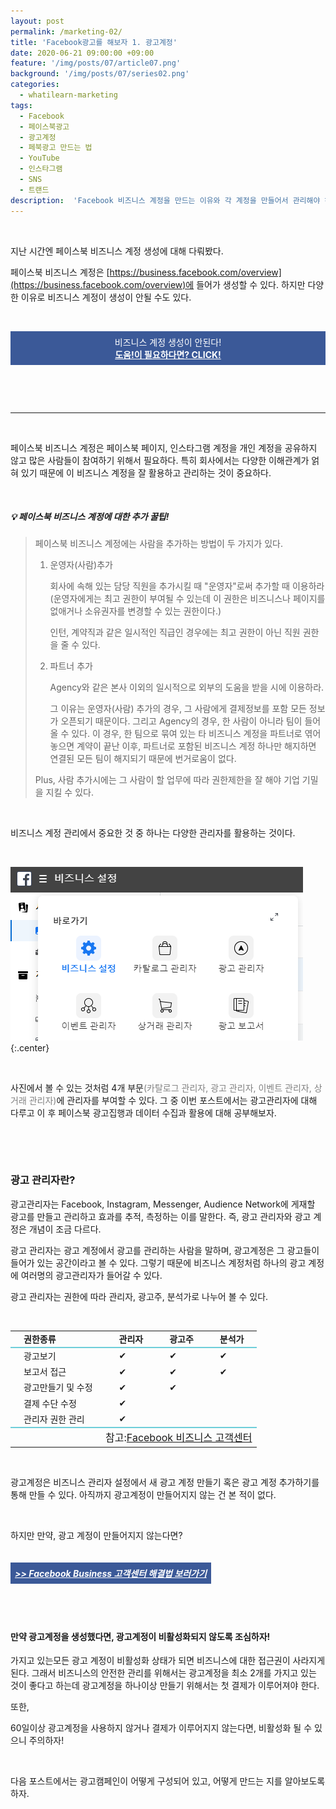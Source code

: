 ```yaml
---
layout: post
permalink: /marketing-02/
title: 'Facebook광고를 해보자 1. 광고계정'
date: 2020-06-21 09:00:00 +09:00
feature: '/img/posts/07/article07.png'
background: '/img/posts/07/series02.png'
categories:
  - whatilearn-marketing
tags:
  - Facebook
  - 페이스북광고
  - 광고계정
  - 페북광고 만드는 법
  - YouTube
  - 인스타그램
  - SNS
  - 트랜드
description:  'Facebook 비즈니스 계정을 만드는 이유와 각 계정을 만들어서 관리해야 하는 이유 그리고 Facebook광고를 어떻게 시작하고 어떻게 향상시켜야 하는지를 알아보자!'
---
```






​     

지난 시간엔 페이스북 비즈니스 계정 생성에 대해 다뤄봤다. 

페이스북 비즈니스 계정은 [https://business.facebook.com/overview](https://business.facebook.com/overview)에 들어가 생성할 수 있다. 하지만 다양한 이유로 비즈니스 계정이 생성이 안될 수도 있다. 

​     

<div style="background-color:#3b5998;">
    <p style="color:white; padding:0.5em; text-align:center;">비즈니스 계정 생성이 안된다!<br><a href="https://whatiproject.com/marketing-01/" style="color:white; font-weight:700">도움!이 필요하다면? CLICK!</a></p>
</div>

​     

​     

------

​      

페이스북 비즈니스 계정은 페이스북 페이지, 인스타그램 계정을 개인 계정을 공유하지 않고 많은 사람들이 참여하기 위해서 필요하다. 특히 회사에서는 다양한 이해관계가 얽혀 있기 때문에 이 비즈니스 계정을 잘 활용하고 관리하는 것이 중요하다.

​     

##### 💡  페이스북 비즈니스 계정에 대한 추가 꿀팁!

> 페이스북 비즈니스 계정에는 사람을 추가하는 방법이 두 가지가 있다.
>
> 1. 운영자(사람)추가
>
>    회사에 속해 있는 담당 직원을 추가시킬 때 "운영자"로써 추가할 때 이용하라(운영자에게는 최고 권한이 부여될 수 있는데 이 권한은 비즈니스나 페이지를 없애거나 소유권자를 변경할 수 있는 권한이다.)
>
>    인턴, 계약직과 같은 일시적인 직급인 경우에는 최고 권한이 아닌 직원 권한을 줄 수 있다.
>
> 2. 파트너 추가
>
>    Agency와 같은 본사 이외의 일시적으로 외부의 도움을 받을 시에 이용하라.
>
>    그 이유는 운영자(사람) 추가의 경우, 그 사람에게 결제정보를 포함 모든 정보가 오픈되기 때문이다. 그리고 Agency의 경우, 한 사람이 아니라 팀이 들어올 수 있다. 이 경우, 한 팀으로 묶여 있는 타 비즈니스 계정을 파트너로 엮어 놓으면 계약이 끝난 이후, 파트너로 포함된 비즈니스 계정 하나만 해지하면 연결된 모든 팀이 해지되기 때문에 번거로움이 없다.
>
> Plus, 사람 추가시에는 그 사람이 할 업무에 따라 권한제한을 잘 해야 기업 기밀을 지킬 수 있다.

​      

비즈니스 계정 관리에서 중요한 것 중 하나는 다양한 관리자를 활용하는 것이다.

​      

![Facebook business managers](/img/posts/07/manager.png){:.center}

​      

사진에서 볼 수 있는 것처럼 4개 부문<span style="color:gray">(카탈로그 관리자, 광고 관리자, 이벤트 관리자, 상거래 관리자)</span>에 관리자를 부여할 수 있다. 그 중 이번 포스트에서는 광고관리자에 대해 다루고 이 후 페이스북 광고집행과 데이터 수집과 활용에 대해 공부해보자.

​     

​     

### 광고 관리자란?

광고관리자는 Facebook, Instagram, Messenger, Audience Network에 게재할 광고를 만들고 관리하고 효과를 추적, 측정하는 이를 말한다. 즉, 광고 관리자와 광고 계정은 개념이 조금 다르다.

광고 관리자는 광고 계정에서 광고를 관리하는 사람을 말하며, 광고계정은 그 광고들이 들어가 있는 공간이라고 볼 수 있다. 그렇기 때문에 비즈니스 계정처럼 하나의 광고 계정에 여러명의 광고관리자가 들어갈 수 있다.

광고 관리자는 권한에 따라 관리자, 광고주, 분석가로 나누어 볼 수 있다.

​      

<table align="center">
    <tr style="font-weight:700; border-bottom:0.2em solid #6ECEDA;">
        <td style="padding-left: 1.5em; padding-right:1.5em;">권한종류</td>
        <td style="padding-left: 1.5em; padding-right:1.5em;">관리자</td>
        <td style="padding-left: 1.5em; padding-right:1.5em;">광고주</td>
        <td style="padding-left: 1.5em; padding-right:1.5em;">분석가</td>
    </tr>
    <tr>
        <td style="padding-left: 1.5em; padding-right:1.5em;">광고보기</td>
        <td style="padding-left: 1.5em; padding-right:1.5em;">✔</td>
        <td style="padding-left: 1.5em; padding-right:1.5em;">✔</td>
        <td style="padding-left: 1.5em; padding-right:1.5em;">✔</td>
    </tr>
    <tr>
        <td style="padding-left: 1.5em; padding-right:1.5em;">보고서 접근</td>
        <td style="padding-left: 1.5em; padding-right:1.5em;">✔</td>
        <td style="padding-left: 1.5em; padding-right:1.5em;">✔</td>
        <td style="padding-left: 1.5em; padding-right:1.5em;">✔</td>
    </tr>
    <tr>
        <td style="padding-left: 1.5em;padding-right:1.5em;">광고만들기 및 수정</td>
        <td style="padding-left: 1.5em; padding-right:1.5em;">✔</td>
        <td style="padding-left: 1.5em; padding-right:1.5em;">✔</td>
        <td></td>
    </tr>
    <tr>
        <td style="padding-left: 1.5em; padding-right:1.5em;">결제 수단 수정</td>
        <td style="padding-left: 1.5em; padding-right:1.5em;">✔</td>
        <td></td>
        <td></td>
    </tr>
    <tr style="border-bottom:0.2em solid #6ECEDA;">
        <td style="padding-left: 1.5em; padding-right:1.5em;">관리자 권한 관리</td>
        <td style="padding-left: 1.5em; padding-right:1.5em;">✔</td>
        <td></td>
        <td></td>
    </tr>
    <tr>
        <td colspan="4" style="text-align:right; font-size:1rem;">참고:<a href="https://www.facebook.com/business/help/155909647811305?id=829106167281625">Facebook 비즈니스 고객센터</a></td>
    </tr>
</table>

​     

광고계정은 비즈니스 관리자 설정에서 새 광고 계정 만들기 혹은 광고 계정 추가하기를 통해 만들 수 있다. 아직까지 광고계정이 만들어지지 않는 건 본 적이 없다.

​     

하지만 만약, 광고 계정이 만들어지지 않는다면?

<div><h5 style="background-color:#3b5998; padding:0.5em; display:inline-block;"><a style="color:white"  href="https://www.facebook.com/business/help/443041549525801?id=420299598837059">>> Facebook Business 고객센터 해결법 보러가기</a></h5></div>

​      

#### 만약 광고계정을 생성했다면, 광고계정이 비활성화되지 않도록 조심하자!

가지고 있는모든 광고 계정이 비활성화 상태가 되면 비즈니스에 대한 접근권이 사라지게 된다. 그래서 비즈니스의 안전한 관리를 위해서는 광고계정을 최소 2개를 가지고 있는 것이 좋다고 하는데 광고계정을 하나이상 만들기 위해서는 첫 결제가 이루어져야 한다.

또한,

60일이상 광고계정을 사용하지 않거나 결제가 이루어지지 않는다면, 비활성화 될 수 있으니 주의하자!

​       

다음 포스트에서는 광고캠페인이 어떻게 구성되어 있고, 어떻게 만드는 지를 알아보도록 하자.

​        

​         

​         

​         


